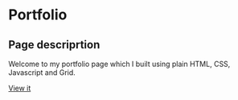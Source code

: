 # Portfolio

## Page descriprtion

 Welcome to my portfolio page which I built using plain HTML, CSS, Javascript and Grid.
 
[View it](https://lubamay.github.io/portfolio-lubovmay/)
